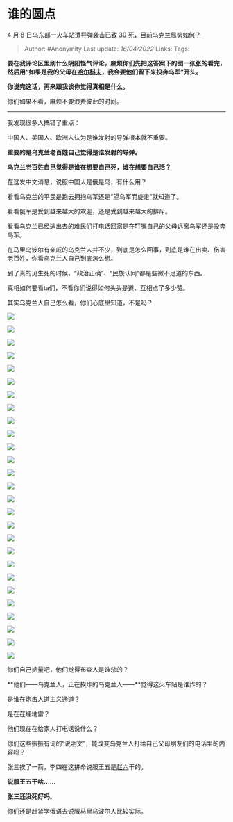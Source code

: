 # 谁的圆点
[4 月 8 日乌东部一火车站遭导弹袭击已致 30 死，目前乌克兰局势如何？](https://www.zhihu.com/question/526760724/answer/2431848519)

> Author: #Anonymity 
Last update: *16/04/2022* 
Links: 
Tags: 

**要在我评论区里刷什么阴阳怪气评论，麻烦你们先把这答案下的图一张张的看完，然后用“如果是我的父母在[哈尔科夫](https://www.zhihu.com/search?q=%E5%93%88%E5%B0%94%E7%A7%91%E5%A4%AB&search_source=Entity&hybrid_search_source=Entity&hybrid_search_extra=%7B%22sourceType%22%3A%22answer%22%2C%22sourceId%22%3A2431848519%7D)，我会要他们留下来投奔乌军”开头。**

**你说完这话，再来跟我谈你觉得真相是什么。**

你们如果不看，麻烦不要浪费彼此的时间。

---

我发现很多人搞错了重点：

中国人、美国人、欧洲人认为是谁发射的导弹根本就不重要。

**重要的是乌克兰老百姓自己觉得是谁发射的导弹。**

**乌克兰老百姓自己觉得是谁在想要自己死，谁在想要自己活？**

在这发中文消息，说服中国人是俄是乌，有什么用？

看看乌克兰的平民是跑去拥抱乌军还是“望乌军而旋走”就知道了。

看看俄军是受到越来越大的欢迎，还是受到越来越大的排斥。

看看乌克兰已经逃出去的难民们打电话回家是在叮嘱自己的父母远离乌军还是投奔乌军。

在马里乌波尔有亲戚的乌克兰人并不少，到底是怎么回事，到底是谁在出卖、伤害老百姓，你看乌克兰人自己到底怎么想。

到了真的见生死的时候，“政治正确”、“民族认同”都是些微不足道的东西。

真相如何要看ta们，不看你们说得如何头头是道、互相点了多少赞。

其实乌克兰人自己怎么看，你们心底里知道，不是吗？

![](https://pic3.zhimg.com/50/v2-5c1561ea10f40f9a40f9429fcad87a40_720w.jpg?source=1940ef5c)

  

![](https://pica.zhimg.com/50/v2-c5648d96caebf5c607bdcf8a0e36c8e7_720w.jpg?source=1940ef5c)

  

![](https://pic2.zhimg.com/50/v2-aec9b524febe3408d4e0d6303ba5bd40_720w.jpg?source=1940ef5c)

  

![](https://pica.zhimg.com/50/v2-87fa11dadc3fdc708ee029f121aeead7_720w.jpg?source=1940ef5c)

  

![](https://pica.zhimg.com/50/v2-89e90e1a8017287a1a51a1e3f588a119_720w.jpg?source=1940ef5c)

  

![](https://pic3.zhimg.com/50/v2-f59159504b8eaf26a193ec3021b262a8_720w.jpg?source=1940ef5c)

  

![](https://pic2.zhimg.com/50/v2-830b0f2e28747098358721934f57522b_720w.jpg?source=1940ef5c)

  

![](https://pic2.zhimg.com/50/v2-04c6ed438c8b0cab45429586c3196fb0_720w.jpg?source=1940ef5c)

  

![](https://pic1.zhimg.com/50/v2-37d3c18188814c81e402bda3ac1db4c7_720w.jpg?source=1940ef5c)

  

![](https://pic1.zhimg.com/50/v2-9a9833fa2e75451cfee1e4d0407da6aa_720w.jpg?source=1940ef5c)

  

![](https://pic3.zhimg.com/50/v2-6d057f3818120d21da529699cb08f43a_720w.jpg?source=1940ef5c)

  

![](https://pic2.zhimg.com/50/v2-5bf74fddb83248b34efe7cdc37d49886_720w.jpg?source=1940ef5c)

  

![](https://pic1.zhimg.com/50/v2-c2252899648f5a954f86c56bc50a542f_720w.jpg?source=1940ef5c)

  

![](https://pica.zhimg.com/50/v2-344ebe40759d57df047bf6a2dfc8cbd5_720w.jpg?source=1940ef5c)

  

![](https://pic2.zhimg.com/50/v2-b2d68d6a0072a8294d7e7db1516df77a_720w.jpg?source=1940ef5c)

  

![](https://pic3.zhimg.com/50/v2-2e90f641eb1420ce29fd24ee34124d62_720w.jpg?source=1940ef5c)

  

![](https://pic2.zhimg.com/50/v2-48fe581b1757edb9666357e25a11605f_720w.jpg?source=1940ef5c)

  

![](https://pic3.zhimg.com/50/v2-5c496b295bec425b1a98c43c8159ae79_720w.jpg?source=1940ef5c)

  

![](https://pic1.zhimg.com/50/v2-e14c4182165ddf9948b0b8d030dec4ab_720w.jpg?source=1940ef5c)

  

![](https://pica.zhimg.com/50/v2-f404db26f359136525b31315921d344d_720w.jpg?source=1940ef5c)

  

![](https://pic1.zhimg.com/50/v2-44ddf7d67dae41230e524ded3f4a7a11_720w.jpg?source=1940ef5c)

  

![](https://pic3.zhimg.com/50/v2-0d3765edfdffb3e863953ab330e01ee5_720w.jpg?source=1940ef5c)

  

![](https://pica.zhimg.com/50/v2-1c229f7ea0f01607173254e13fb7f0c8_720w.jpg?source=1940ef5c)

  

![](https://pic3.zhimg.com/50/v2-9d0e67d8d6b42b5110191ab144625a31_720w.jpg?source=1940ef5c)

  

![](https://pic2.zhimg.com/50/v2-cbeb7c8e7672c81a93a2c49a85ade622_720w.jpg?source=1940ef5c)

  

![](https://pic1.zhimg.com/50/v2-5e59ac16f33e812a94b12cac874b4e3d_720w.jpg?source=1940ef5c)

  

![](https://pic2.zhimg.com/50/v2-a3e382c8fb085e8ffe833cb84636a02d_720w.jpg?source=1940ef5c)

  

你们自己掂量吧，他们觉得布查人是谁杀的？

**他们——乌克兰人，正在挨炸的乌克兰人——**觉得这火车站是谁炸的？

是谁在炮击人道主义通道？

是在在埋地雷？

他们现在在给家人打电话说什么？

你们这些振振有词的“说明文”，能改变乌克兰人打给自己父母朋友们的电话里的内容吗？

张三挨了一箭，李四在这拼命说服王五是[赵六](https://www.zhihu.com/search?q=%E8%B5%B5%E5%85%AD&search_source=Entity&hybrid_search_source=Entity&hybrid_search_extra=%7B%22sourceType%22%3A%22answer%22%2C%22sourceId%22%3A2431848519%7D)干的。

**说服王五干啥……**

**张三还没死好吗**。

你们还是赶紧学俄语去说服马里乌波尔人比较实际。